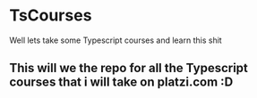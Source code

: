 # TsCourses
Well lets take some Typescript courses and learn this shit


## This will we the repo for all the Typescript courses that i will take on platzi.com :D






###
